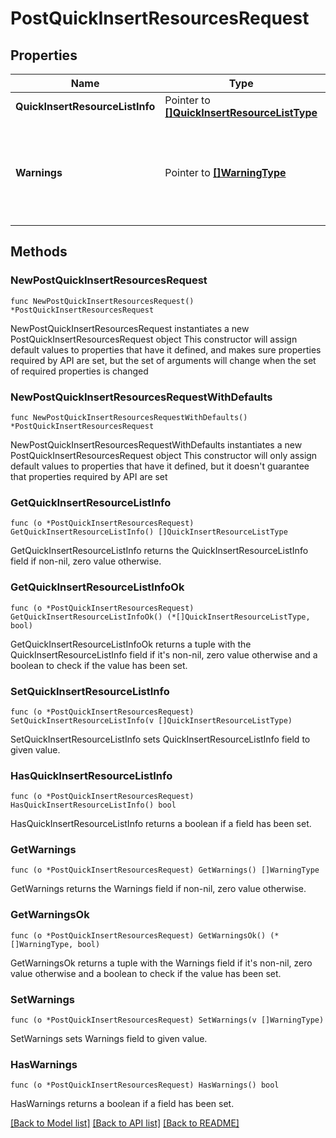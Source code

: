 # PostQuickInsertResourcesRequest

## Properties

Name | Type | Description | Notes
------------ | ------------- | ------------- | -------------
**QuickInsertResourceListInfo** | Pointer to [**[]QuickInsertResourceListType**](QuickInsertResourceListType.md) |  | [optional] 
**Warnings** | Pointer to [**[]WarningType**](WarningType.md) | Used in conjunction with the Success elementSpace to define a business error. | [optional] 

## Methods

### NewPostQuickInsertResourcesRequest

`func NewPostQuickInsertResourcesRequest() *PostQuickInsertResourcesRequest`

NewPostQuickInsertResourcesRequest instantiates a new PostQuickInsertResourcesRequest object
This constructor will assign default values to properties that have it defined,
and makes sure properties required by API are set, but the set of arguments
will change when the set of required properties is changed

### NewPostQuickInsertResourcesRequestWithDefaults

`func NewPostQuickInsertResourcesRequestWithDefaults() *PostQuickInsertResourcesRequest`

NewPostQuickInsertResourcesRequestWithDefaults instantiates a new PostQuickInsertResourcesRequest object
This constructor will only assign default values to properties that have it defined,
but it doesn't guarantee that properties required by API are set

### GetQuickInsertResourceListInfo

`func (o *PostQuickInsertResourcesRequest) GetQuickInsertResourceListInfo() []QuickInsertResourceListType`

GetQuickInsertResourceListInfo returns the QuickInsertResourceListInfo field if non-nil, zero value otherwise.

### GetQuickInsertResourceListInfoOk

`func (o *PostQuickInsertResourcesRequest) GetQuickInsertResourceListInfoOk() (*[]QuickInsertResourceListType, bool)`

GetQuickInsertResourceListInfoOk returns a tuple with the QuickInsertResourceListInfo field if it's non-nil, zero value otherwise
and a boolean to check if the value has been set.

### SetQuickInsertResourceListInfo

`func (o *PostQuickInsertResourcesRequest) SetQuickInsertResourceListInfo(v []QuickInsertResourceListType)`

SetQuickInsertResourceListInfo sets QuickInsertResourceListInfo field to given value.

### HasQuickInsertResourceListInfo

`func (o *PostQuickInsertResourcesRequest) HasQuickInsertResourceListInfo() bool`

HasQuickInsertResourceListInfo returns a boolean if a field has been set.

### GetWarnings

`func (o *PostQuickInsertResourcesRequest) GetWarnings() []WarningType`

GetWarnings returns the Warnings field if non-nil, zero value otherwise.

### GetWarningsOk

`func (o *PostQuickInsertResourcesRequest) GetWarningsOk() (*[]WarningType, bool)`

GetWarningsOk returns a tuple with the Warnings field if it's non-nil, zero value otherwise
and a boolean to check if the value has been set.

### SetWarnings

`func (o *PostQuickInsertResourcesRequest) SetWarnings(v []WarningType)`

SetWarnings sets Warnings field to given value.

### HasWarnings

`func (o *PostQuickInsertResourcesRequest) HasWarnings() bool`

HasWarnings returns a boolean if a field has been set.


[[Back to Model list]](../README.md#documentation-for-models) [[Back to API list]](../README.md#documentation-for-api-endpoints) [[Back to README]](../README.md)


